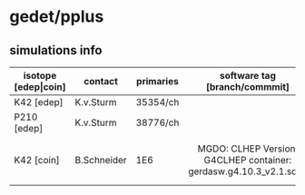 # gedet/pplus

## simulations info

| isotope \[edep\|coin\] | contact   | primaries | software tag \[branch/commmit\]  | notes            |
| ---------------------- | --------- | --------- | :------------------------------: | ---------------- |
|  K42 \[edep\]          | K.v.Sturm | 35354/ch  |                                  |                  |
|  P210 \[edep\]         | K.v.Sturm | 38776/ch  |                                  |                  |
|  K42 \[coin\]          | B.Schneider| 1E6      | MGDO: CLHEP Version: G4CLHEP container: gerdasw.g4.10.3_v2.1.sqsh | 1E6 primaries per channel |
